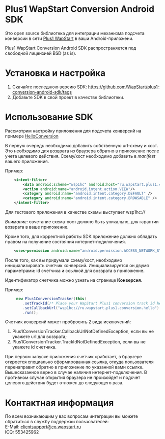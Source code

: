 Plus1 WapStart Conversion Android SDK
=====================================

Это open source библиотека для интеграции механизма подсчета конверсии в сети [Plus1 WapStart](https://plus1.wapstart.ru) в ваши Android-приложени.

Plus1 WapStart Conversion Android SDK распространяется под свободной лицензией BSD (as is).

# Установка и настройка

1. Скачайте последнюю версию SDK: https://github.com/WapStart/plus1-conversion-android-sdk/tags
2. Добавьте SDK в свой проект в качестве библиотеки.

# Использование SDK

Рассмотрим настройку приложения для подсчета конверсий на примере [HelloConversion](https://github.com/WapStart/plus1-conversion-android-sdk/blob/master/examples/HelloConversion/)

В первую очередь необходимо добавить собственную url-схему и хост. Это необходимо для возврата из браузера обратно в приложение после учета целевого действия. Схему/хост необходимо добавить в _manifest_ вашего приложения. 

Пример:
```XML
    <intent-filter>
        <data android:scheme="wsp1hc" android:host="ru.wapstart.plus1.conversion.hello" />
        <action android:name="android.intent.action.VIEW"/>
        <category android:name="android.intent.category.DEFAULT" />
        <category android:name="android.intent.category.BROWSABLE" />
    </intent-filter>
```

Для тестового приложения в качестве схемы выступает wsp1hc://

*Внимание:* сочетание схема-хост должно быть уникально, для гарантии возврата в ваше приложение.

Кроме того, для корректной работы SDK приложение должно обладать правом на получение состояния интернет-подключения.

```XML
	<uses-permission android:name="android.permission.ACCESS_NETWORK_STATE" />
```

После того, как вы придумали схему/хост, необходимо инициализировать счетчик конверсий. Инициализируется он двумя параметрами: id счетчика и ссылкой для возврата в приложение.

Идентификатор счетчика можно узнать на странице **Конверсия**.

Пример:

```Java
     new Plus1ConversionTracker(this)
		.setTrackId(/* Place your WapStart Plus1 conversion track id here */)
        .setCallbackUrl("wsp1hc://ru.wapstart.plus1.conversion.hello")
        .run();
```

Счетчик конверсий может пробросить 2 вида исключений:

1. Plus1ConversionTracker.CallbackUrlNotDefinedException, если вы не укажете url для возврата;
2. Plus1ConversionTracker.TrackIdNotDefinedException, если вы не укажете id счетчика. 

При первом запуске приложения счетчик сработает, в браузере откроется специально сформированная ссылка, откуда пользователя перенаправит обратно в приложение по указанной вами ссылке. Вышесказанное верно в случае наличия интернет-подключения. В противном случае открытия браузера не произойдет и подсчет целевого действия будет отложен до следующего раза.

# Контактная информация
По всем возникающим у вас вопросам интеграции вы можете обратиться в службу поддержки пользователей:  
E-Mail: clientsupport@co.wapstart.ru  
ICQ: 553425962
